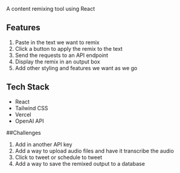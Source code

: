 A content remixing tool using React

## Features

1. Paste in the text we want to remix
2. Click a button to apply the remix to the text
3. Send the requests to an API endpoint
4. Display the remix in an output box
5. Add other styling and features we want as we go  

## Tech Stack

- React
- Tailwind CSS
- Vercel
- OpenAI API

##Challenges

1. Add in another API key
2. Add a way to upload audio files and have it transcribe the audio
3. Click to tweet or schedule to tweet
4. Add a way to save the remixed output to a database


